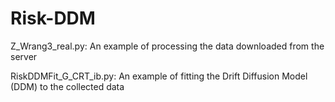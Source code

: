 # Risk-DDM

Z_Wrang3_real.py:
An example of processing the data downloaded from the server

RiskDDMFit_G_CRT_ib.py:
An example of fitting the Drift Diffusion Model (DDM) to the collected data
